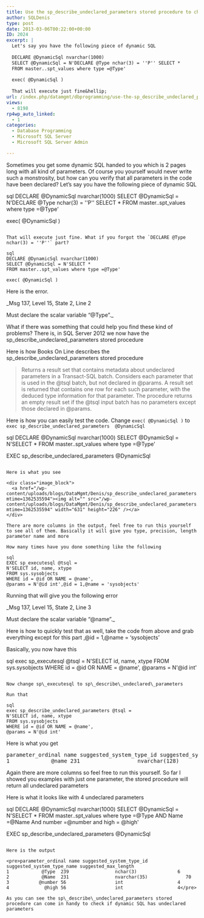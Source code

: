 ```yaml
---
title: Use the sp_describe_undeclared_parameters stored procedure to check if dynamic SQL has undeclared parameters
author: SQLDenis
type: post
date: 2013-03-06T00:22:00+00:00
ID: 2024
excerpt: |
  Let's say you have the following piece of dynamic SQL
  
  DECLARE @DynamicSql nvarchar(1000)
  SELECT @DynamicSql = N'DECLARE @Type nchar(3) = ''P'' SELECT *
  FROM master..spt_values where type =@Type'
  
  exec( @DynamicSql )
  
  That will execute just fine&hellip;
url: /index.php/datamgmt/dbprogramming/use-the-sp_describe_undeclared_parameters-stored-procedure/
views:
  - 8198
rp4wp_auto_linked:
  - 1
categories:
  - Database Programming
  - Microsoft SQL Server
  - Microsoft SQL Server Admin

---
```

Sometimes you get some dynamic SQL handed to you which is 2 pages long with all kind of parameters. Of course you yourself would never write such a monstrosity, but how can you verify that all parameters in the code have been declared? Let&#8217;s say you have the following piece of dynamic SQL

sql
DECLARE @DynamicSql nvarchar(1000)
SELECT @DynamicSql = N'DECLARE @Type nchar(3) = ''P'' SELECT *
FROM master..spt_values where type =@Type'

exec( @DynamicSql )
```

That will execute just fine. What if you forgot the `DECLARE @Type nchar(3) = ''P''` part?

sql
DECLARE @DynamicSql nvarchar(1000)
SELECT @DynamicSql = N'SELECT *
FROM master..spt_values where type =@Type'

exec( @DynamicSql )
```
Here is the error.
  
_Msg 137, Level 15, State 2, Line 2
  
Must declare the scalar variable &#8220;@Type&#8221;._

What if there was something that could help you find these kind of problems? There is, in SQL Server 2012 we now have the sp\_describe\_undeclared_parameters stored procedure 

Here is how Books On Line describes the sp\_describe\_undeclared_parameters stored procedure

> Returns a result set that contains metadata about undeclared parameters in a Transact-SQL batch. Considers each parameter that is used in the @tsql batch, but not declared in @params. A result set is returned that contains one row for each such parameter, with the deduced type information for that parameter. The procedure returns an empty result set if the @tsql input batch has no parameters except those declared in @params.

Here is how you can easily test the code. Change `exec( @DynamicSql )` to `exec sp_describe_undeclared_parameters  @DynamicSql`

sql
DECLARE @DynamicSql nvarchar(1000)
SELECT @DynamicSql = N'SELECT *
FROM master..spt_values where type =@Type'

EXEC sp_describe_undeclared_parameters  @DynamicSql
```

Here is what you see 

<div class="image_block">
  <a href="/wp-content/uploads/blogs/DataMgmt/Denis/sp_describe_undeclared_parameters.PNG?mtime=1362535594"><img alt="" src="/wp-content/uploads/blogs/DataMgmt/Denis/sp_describe_undeclared_parameters.PNG?mtime=1362535594" width="631" height="226" /></a>
</div>

There are more columns in the output, feel free to run this yourself to see all of them. Basically it will give you type, precision, length parameter name and more

How many times have you done something like the following

sql
EXEC sp_executesql @tsql = 
N'SELECT id, name, xtype 
FROM sys.sysobjects
WHERE id = @id OR NAME = @name',
@params = N'@id int',@id = 1,@name = 'sysobjects'
```

Running that will give you the following error

_Msg 137, Level 15, State 2, Line 3
  
Must declare the scalar variable &#8220;@name&#8221;._

Here is how to quickly test that as well, take the code from above and grab everything except for this part ,@id = 1,@name = &#8216;sysobjects&#8217;

Basically, you now have this

sql
exec sp_executesql @tsql = 
N'SELECT id, name, xtype 
FROM sys.sysobjects
WHERE id = @id OR NAME = @name',
@params = N'@id int'
```

Now change sp\_executesql to sp\_describe\_undeclared\_parameters 

Run that

sql
exec sp_describe_undeclared_parameters @tsql = 
N'SELECT id, name, xtype 
FROM sys.sysobjects
WHERE id = @id OR NAME = @name',
@params = N'@id int'
```

Here is what you get

<pre>parameter_ordinal name	suggested_system_type_id suggested_system_type_name	
1	          @name	231	                 nvarchar(128)	</pre>

Again there are more columns so feel free to run this yourself. So far I showed you examples with just one parameter, the stored procedure will return all undeclared parameters

Here is what it looks like with 4 undeclared parameters

sql
DECLARE @DynamicSql nvarchar(1000)
SELECT @DynamicSql = N'SELECT *
FROM master..spt_values where type =@Type
AND Name =@Name
And number =@number
and high = @high'

EXEC sp_describe_undeclared_parameters  @DynamicSql
```

Here is the output

<pre>parameter_ordinal name suggested_system_type_id	suggested_system_type_name suggested_max_length
1	         @Type	239	                nchar(3)	           6
2	         @Name	231	                nvarchar(35)	          70
3	        @number	56	                int	                   4
4	          @high	56	                int	                   4</pre>

As you can see the sp\_describe\_undeclared_parameters stored procedure can come in handy to check if dynamic SQL has undeclared parameters